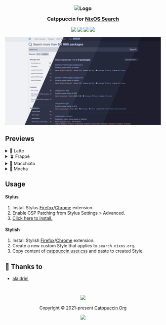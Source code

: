 <h3 align="center">
	<img src="https://raw.githubusercontent.com/catppuccin/catppuccin/main/assets/logos/exports/1544x1544_circle.png" width="100" alt="Logo"/><br/>
	<img src="https://raw.githubusercontent.com/catppuccin/catppuccin/main/assets/misc/transparent.png" height="30" width="0px"/>
	Catppuccin for <a href="https://search.nixos.org">NixOS Search</a>
	<img src="https://raw.githubusercontent.com/catppuccin/catppuccin/main/assets/misc/transparent.png" height="30" width="0px"/>
</h3>

<p align="center">
	<a href="https://github.com/catppuccin/nixos-search/stargazers"><img src="https://img.shields.io/github/stars/catppuccin/nixos-search?colorA=363a4f&colorB=b7bdf8&style=for-the-badge"></a>
	<a href="https://github.com/catppuccin/nixos-search/issues"><img src="https://img.shields.io/github/issues/catppuccin/nixos-search?colorA=363a4f&colorB=f5a97f&style=for-the-badge"></a>
	<a href="https://github.com/catppuccin/nixos-search/contributors"><img src="https://img.shields.io/github/contributors/catppuccin/nixos-search?colorA=363a4f&colorB=a6da95&style=for-the-badge"></a>
  <a href="catppuccin.user.css?raw=1"><img src="https://img.shields.io/badge/stylus-install-cba6f7?colorA=363a4f&style=for-the-badge"></a>
</p>

<p align="center">
	<img src="assets/previews/preview.webp"/>
</p>

## Previews

<details>
<summary>🌻 Latte</summary>
<img src="assets/previews/latte.webp"/>
</details>
<details>
<summary>🪴 Frappé</summary>
<img src="assets/previews/frappe.webp"/>
</details>
<details>
<summary>🌺 Macchiato</summary>
<img src="assets/previews/macchiato.webp"/>
</details>
<details>
<summary>🌿 Mocha</summary>
<img src="assets/previews/mocha.webp"/>
</details>

## Usage

#### Stylus
1. Install Stylus [Firefox](https://addons.mozilla.org/en-GB/firefox/addon/styl-us/)/[Chrome](https://chrome.google.com/webstore/detail/stylus/clngdbkpkpeebahjckkjfobafhncgmne) extension.
2. Enable CSP Patching from Stylus Settings > Advanced.
3. [Click here to install.](catppuccin.user.css?raw=1)

#### Stylish
1. Install Stylish [Firefox](https://addons.mozilla.org/en-GB/firefox/addon/stylish/)/[Chrome](https://chrome.google.com/webstore/detail/stylish-custom-themes-for/fjnbnpbmkenffdnngjfgmeleoegfcffe) extension.
2. Create a new custom Style that applies to `search.nixos.org`.
3. Copy content of [catppuccin.user.css](catppuccin.user.css) and paste to created Style.

## 💝 Thanks to

- [alaidriel](https://github.com/alaidriel)

&nbsp;

<p align="center">
	<img src="https://raw.githubusercontent.com/catppuccin/catppuccin/main/assets/footers/gray0_ctp_on_line.svg?sanitize=true" />
</p>

<p align="center">
	Copyright &copy; 2021-present <a href="https://github.com/catppuccin" target="_blank">Catppuccin Org</a>
</p>

<p align="center">
	<a href="https://github.com/catppuccin/catppuccin/blob/main/LICENSE"><img src="https://img.shields.io/static/v1.svg?style=for-the-badge&label=License&message=MIT&logoColor=d9e0ee&colorA=363a4f&colorB=b7bdf8"/></a>
</p>
